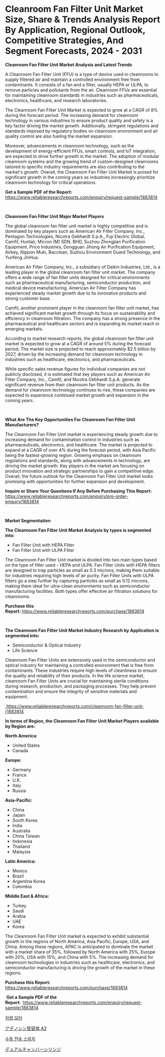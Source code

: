 <p><h1>Cleanroom Fan Filter Unit Market Size, Share & Trends Analysis Report By Application, Regional Outlook, Competitive Strategies, And Segment Forecasts, 2024 - 2031</h1></p><p><strong>Cleanroom Fan Filter Unit Market Analysis and Latest Trends</strong></p>
<p><p>A Cleanroom Fan Filter Unit (FFU) is a type of device used in cleanrooms to supply filtered air and maintain a controlled environment free from contaminants. It consists of a fan and a filter, usually HEPA or ULPA, to remove particles and pollutants from the air. Cleanroom FFUs are essential for maintaining cleanroom standards in industries such as pharmaceuticals, electronics, healthcare, and research laboratories.</p><p>The Cleanroom Fan Filter Unit Market is expected to grow at a CAGR of 8% during the forecast period. The increasing demand for cleanroom technology in various industries to ensure product quality and safety is a key factor driving the market growth. Additionally, stringent regulations and standards imposed by regulatory bodies on cleanroom environment and air quality control are also fueling the market expansion.</p><p>Moreover, advancements in cleanroom technology, such as the development of energy-efficient FFUs, smart controls, and IoT integration, are expected to drive further growth in the market. The adoption of modular cleanroom systems and the growing trend of custom-designed cleanrooms tailored to specific industry requirements are also contributing to the market's growth. Overall, the Cleanroom Fan Filter Unit Market is poised for significant growth in the coming years as industries increasingly prioritize cleanroom technology for critical operations.</p></p>
<p><strong>Get a Sample PDF of the Report:&nbsp;</strong> <a href="https://www.reliableresearchreports.com/enquiry/request-sample/1883814">https://www.reliableresearchreports.com/enquiry/request-sample/1883814</a></p>
<p>&nbsp;</p>
<p><strong>Cleanroom Fan Filter Unit Major Market Players</strong></p>
<p><p>The global cleanroom fan filter unit market is highly competitive and is dominated by key players such as American Air Filter Company, Inc., Pentagon Technologies, Nicotra Gebhardt S.p.A., Fuji Electric Global, Camfil, Huntair, Micron (M) SDN. BHD, Suzhou Zhongjian Purification Equipment, Price Industries, Dongguan Jihong Air Purification Equipment, Airkey, Nippon Muki, Bacclean, Suzhou Environment Guard Technology, and Yunfeng JinHua.</p><p>American Air Filter Company, Inc., a subsidiary of Daikin Industries, Ltd., is a leading player in the global cleanroom fan filter unit market. The company offers a wide range of fan filter units designed for critical environments such as pharmaceutical manufacturing, semiconductor production, and medical device manufacturing. American Air Filter Company has experienced steady market growth due to its innovative products and strong customer base.</p><p>Camfil, another prominent player in the cleanroom fan filter unit market, has achieved significant market growth through its focus on sustainability and efficiency in cleanroom filtration. The company has a strong presence in the pharmaceutical and healthcare sectors and is expanding its market reach in emerging markets.</p><p>According to market research reports, the global cleanroom fan filter unit market is expected to grow at a CAGR of around 5% during the forecast period. The market size is projected to reach approximately $2.5 billion by 2027, driven by the increasing demand for cleanroom technology in industries such as healthcare, electronics, and pharmaceuticals.</p><p>While specific sales revenue figures for individual companies are not publicly disclosed, it is estimated that key players such as American Air Filter Company, Inc., Camfil, and Nicotra Gebhardt S.p.A. generate significant revenue from their cleanroom fan filter unit products. As the demand for cleanroom technology continues to rise, these companies are expected to experience continued market growth and expansion in the coming years.</p></p>
<p>&nbsp;</p>
<p><strong>What Are The Key Opportunities For Cleanroom Fan Filter Unit Manufacturers?</strong></p>
<p><p>The Cleanroom Fan Filter Unit market is experiencing steady growth due to increasing demand for contamination control in industries such as pharmaceuticals, electronics, and healthcare. The market is projected to expand at a CAGR of over 4% during the forecast period, with Asia Pacific being the fastest-growing region. Growing emphasis on cleanroom regulations and standards, along with advancements in technology, are driving the market growth. Key players in the market are focusing on product innovation and strategic partnerships to gain a competitive edge. Overall, the future outlook for the Cleanroom Fan Filter Unit market looks promising with opportunities for further expansion and development.</p></p>
<p><strong>Inquire or Share Your Questions If Any Before Purchasing This Report:</strong> <a href="https://www.reliableresearchreports.com/enquiry/pre-order-enquiry/1883814">https://www.reliableresearchreports.com/enquiry/pre-order-enquiry/1883814</a></p>
<p>&nbsp;</p>
<p><strong>Market Segmentation</strong></p>
<p><strong>The Cleanroom Fan Filter Unit Market Analysis by types is segmented into:</strong></p>
<p><ul><li>Fan Filter Unit with HEPA Filter</li><li>Fan Filter Unit with ULPA Filter</li></ul></p>
<p><p>The Cleanroom Fan Filter Unit market is divided into two main types based on the type of filter used - HEPA and ULPA. Fan Filter Units with HEPA filters are designed to trap particles as small as 0.3 microns, making them suitable for industries requiring high levels of air purity. Fan Filter Units with ULPA filters go a step further by capturing particles as small as 0.12 microns, making them ideal for ultra-clean environments such as semiconductor manufacturing facilities. Both types offer effective air filtration solutions for cleanrooms.</p></p>
<p><strong>Purchase this Report:&nbsp;</strong><a href="https://www.reliableresearchreports.com/purchase/1883814">https://www.reliableresearchreports.com/purchase/1883814</a></p>
<p>&nbsp;</p>
<p><strong>The Cleanroom Fan Filter Unit Market Industry Research by Application is segmented into:</strong></p>
<p><ul><li>Semiconductor & Optical Industry</li><li>Life Science</li></ul></p>
<p><p>Cleanroom Fan Filter Units are extensively used in the semiconductor and optical industry for maintaining a controlled environment that is free from contaminants. These industries require high levels of cleanliness to ensure the quality and reliability of their products. In the life science market, cleanroom Fan Filter Units are crucial for maintaining sterile conditions during research, production, and packaging processes. They help prevent contamination and ensure the integrity of sensitive materials and equipment.</p></p>
<p><a href="https://www.reliableresearchreports.com/cleanroom-fan-filter-unit-r1883814">&nbsp;https://www.reliableresearchreports.com/cleanroom-fan-filter-unit-r1883814</a></p>
<p><strong>In terms of Region, the Cleanroom Fan Filter Unit Market Players available by Region are:</strong></p>
<p>
    <p> <strong> North America: </strong>
        <ul>
            <li>United States</li>
            <li>Canada</li>
        </ul>
        </p> 
    <p> <strong> Europe: </strong>
        <ul>
            <li>Germany</li>
            <li>France</li>
            <li>U.K.</li>
            <li>Italy</li>
            <li>Russia</li>
        </ul>
        </p> 
    <p> <strong> Asia-Pacific: </strong>
        <ul>
            <li>China</li>
            <li>Japan</li>
            <li>South Korea</li>
            <li>India</li>
            <li>Australia</li>
            <li>China Taiwan</li>
            <li>Indonesia</li>
            <li>Thailand</li>
            <li>Malaysia</li>
        </ul>
        </p> 
    <p> <strong> Latin America: </strong>
        <ul>
            <li>Mexico</li>
            <li>Brazil</li>
            <li>Argentina Korea</li>
            <li>Colombia</li>
        </ul>
        </p> 
    <p> <strong> Middle East & Africa: </strong>
        <ul>
            <li>Turkey</li>
            <li>Saudi</li>
            <li>Arabia</li>
            <li>UAE</li>
            <li>Korea</li>
        </ul>
    </p>
    </p>
<p><p>The Cleanroom Fan Filter Unit market is expected to exhibit substantial growth in the regions of North America, Asia Pacific, Europe, USA, and China. Among these regions, APAC is anticipated to dominate the market with a market share of 35%, followed by North America with 25%, Europe with 20%, USA with 15%, and China with 5%. The increasing demand for cleanroom technologies in industries such as healthcare, electronics, and semiconductor manufacturing is driving the growth of the market in these regions.</p></p>
<p><strong>Purchase this Report: </strong><a href="https://www.reliableresearchreports.com/purchase/1883814">https://www.reliableresearchreports.com/purchase/1883814</a></p>
<p>&nbsp;<strong>Get a Sample PDF of the Report:&nbsp;&nbsp;</strong><a href="https://www.reliableresearchreports.com/enquiry/request-sample/1883814">https://www.reliableresearchreports.com/enquiry/request-sample/1883814</a></p>
<p><strong></strong></p>
<p><p><a href="https://medium.com/@edenger98079sgb/%EC%B0%A8%EB%9F%89-%EB%AA%A8%ED%84%B0-%EC%8B%9C%EC%9E%A5-%EA%B7%9C%EB%AA%A8-%EC%8B%9C%EC%9E%A5-%EC%A0%84%EB%A7%9D-%EB%B0%8F-%EC%8B%9C%EC%9E%A5-%EC%98%88%EC%B8%A1-2024%EB%85%84%EB%B6%80%ED%84%B0-2031%EB%85%84-20203d3ae137">차량 모터</a></p><p><a href="https://medium.com/@kelscdowell78456/2024%E5%B9%B4%E3%81%8B%E3%82%892031%E5%B9%B4%E3%81%AE%E6%9C%9F%E9%96%93%E3%81%AB%E4%BA%88%E6%B8%AC%E3%81%95%E3%82%8C%E3%81%9F%E3%82%A2%E3%83%87%E3%83%8E%E3%82%B7%E3%83%B3%E5%8F%97%E5%AE%B9%E4%BD%93a3%E3%81%AE%E5%B8%82%E5%A0%B4%E5%88%86%E6%9E%90%E3%81%A8%E8%A6%8F%E6%A8%A1-16b164dcd6af">アデノシン受容体 A3</a></p><p><a href="https://medium.com/@dellkoepp03/%EC%88%98%EB%8F%99-%EC%A0%84%ED%99%98-%EC%8A%A4%EC%9C%84%EC%B9%98-%EC%8B%9C%EC%9E%A5-%EC%A0%84%EB%A7%9D-%EC%82%B0%EC%97%85-%EA%B0%9C%EC%9A%94-%EB%B0%8F-%EC%98%88%EC%B8%A1-2024%EB%85%84%EB%B6%80%ED%84%B0-2031%EB%85%84%EA%B9%8C%EC%A7%80-5b4ca42c6b9d">수동 전송 스위치</a></p><p><a href="https://medium.com/@hugofirst21/%E3%83%87%E3%83%A5%E3%82%A2%E3%83%AB%E3%83%81%E3%83%A3%E3%83%B3%E3%83%90%E3%83%BC%E3%82%B7%E3%83%AA%E3%83%B3%E3%82%B8%E5%B8%82%E5%A0%B4-%E7%AB%B6%E4%BA%89%E5%88%86%E6%9E%90-%E5%B8%82%E5%A0%B4%E5%8B%95%E5%90%91-2031%E5%B9%B4%E3%81%BE%E3%81%A7%E3%81%AE%E4%BA%88%E6%B8%AC-35ece8cd8a7f">デュアルチャンバーシリンジ</a></p></p>